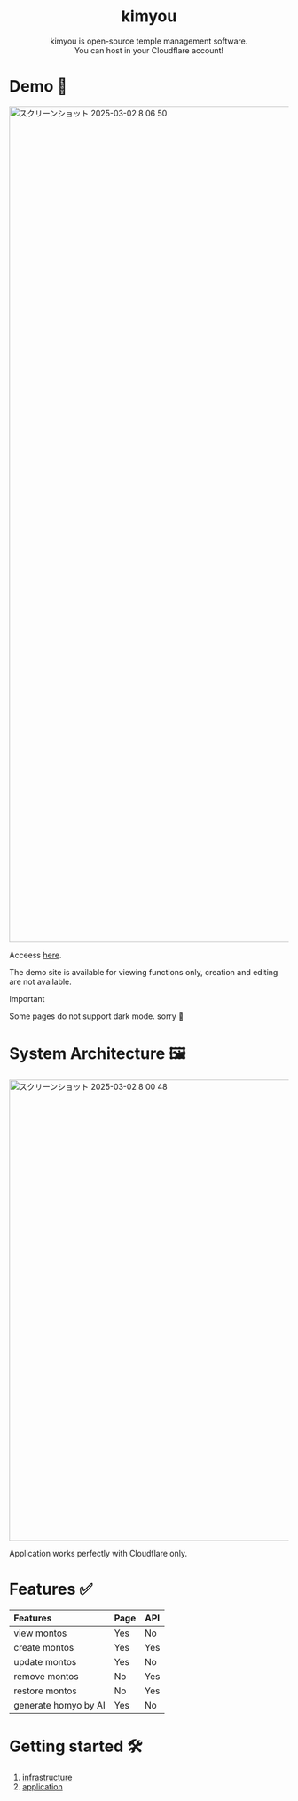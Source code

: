 <div align="center">
    <h1><b>kimyou</b></h1>
    <p>
        kimyou is open-source temple management software.
        <br />
        You can host in your Cloudflare account!
    </p>
</div>

# Demo 👀

<img width="1505" alt="スクリーンショット 2025-03-02 8 06 50" src="https://github.com/user-attachments/assets/51a42d75-302d-44f0-875b-08607f35bdcf" />

Acceess [here](https://kimyou-demo.ss49919201.workers.dev/).

The demo site is available for viewing functions only, creation and editing are not available.

> [!IMPORTANT]
> Some pages do not support dark mode. sorry 🙏

# System Architecture 🖼️

<img width="830" alt="スクリーンショット 2025-03-02 8 00 48" src="https://github.com/user-attachments/assets/58163e43-9362-4ceb-999b-45010cb0e2a8" />

Application works perfectly with Cloudflare only.

# Features ✅

| Features                                     | Page   | API |
| :------------------------------------------- | ------ | --- |
| view montos                                  | Yes    | No  |
| create montos                                | Yes    | Yes |
| update montos                                | Yes    | No  |
| remove montos                                | No     | Yes |
| restore montos                               | No     | Yes |
| generate homyo by AI                         | Yes    | No  |

# Getting started 🛠️

1. [infrastructure](https://github.com/ss49919201/kimyou/tree/main/infrastructure#getting-started)
2. [application](https://github.com/ss49919201/kimyou/tree/main/infrastructure#getting-started)
